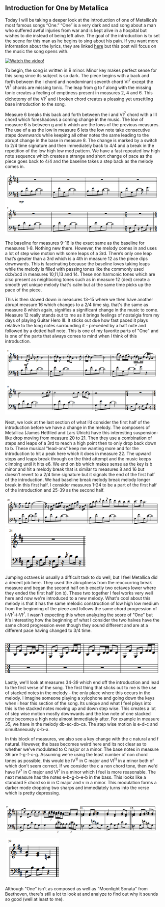 ## Introduction for One by Metallica

Today I will be taking a deeper look at the introduction of one of Metallica’s most famous songs “One.” “One” is a very dark and sad song about a man who suffered awful injuries from war and is kept alive in a hospital but wishes to die instead of being left alive. The goal of the introduction is to set the scene for this man as he begins to sing about his pain. If you want more information about the lyrics, they are linked <a href="https://genius.com/Metallica-one-lyrics">here</a> but this post will focus on the music the song opens with. 

[![Watch the video!](http://img.youtube.com/vi/WM8bTdBs-cw/0.jpg#center)](http://www.youtube.com/watch?v=WM8bTdBs-cw "One by Metallica")


To begin, the song is written in B minor. Minor key makes perfect sense for this song since its subject is so dark. The piece begins with a back and forth between the i chord and nondominant seventh chord VI<sup>7</sup> except the VI<sup>7</sup> chords are missing tonic. The leap from g to f along with the missing tonic creates a feeling of emptiness present in measures 2, 4 and 6. This dichotomy of the VI<sup>7</sup> and i broken chord creates a pleasing yet unsettling base introduction to the song. 

Measure 6 breaks this back and forth between the i and VI<sup>7</sup> chord with a III chord which foreshadows a coming change in the music. The low of measure 6 is between g and b which are the lows of the previous measures. The use of a as the low in measure 6 lets the low note take consecutive steps downwards while keeping all other notes the same leading to the abrupt change in the base in measure 8. The change is marked by a switch to 2/4 time signature and then immediately back to 4/4 and a break in the repetition of the low high low med pattern. We have a fast repeated low high note sequence which creates a strange and short change of pace as the piece goes back to 4/4 and the baseline takes a step back as the melody comes in.
 
<img src="images/music_one.png"/> 

The baseline for measures 9-16 is the exact same as the baseline for measures 1-8. Nothing new there. However, the melody comes in and uses a lot of step wise motion with some leaps of a 3rd. There’s only one leap that’s greater than a 3rd which is a 4th in measure 12 as the piece dips downwards. This is fascinating because the baseline loves taking leaps while the melody is filled with passing tones like the commonly used dcb/bcd in measures 10,11,13 and 14. These non harmonic tones which are also present as neighboring tones such as in measure 12 (ded) create a smooth yet unique melody that's calm but at the same time picks up the pace of the piece. 

This is then slowed down in measures 13-15 where we then have another abrupt measure 16 which changes to a 2/4 time sig. that's the same as measure 8 which again, signifies a significant change in the music to come. Measure 12 really stands out to me as it brings feelings of nostalgia from my days of playing Guitar Hero III. It sticks out due how fast paced it plays relative to the long notes surrounding it - preceded by a half note and followed by a dotted half note. This is one of my favorite parts of "One" and is one of the parts that always comes to mind when I think of this introduction. 

<img src="images/music_two.png"/>

Next, we look at the last section of what I’d consider the first half of the introduction before we have a change in the melody. The composers of Metallica (James Hetfiled and Lars Ulrich) have this interesting suspension-like drop moving from measure 20 to 21. Then they use a combination of steps and leaps of a 3rd to reach a high point then to only drop back down to b. These musical "lead-ons" keep me wanting more and for the introduction to hit a peak here which it does in measure 22. The upward steps and leaps break through on the third attempt and the music keeps climbing until it hits e6. We end on bb which makes sense as the key is b minor and hit a melody break that is similar to measures 8 and 16 but doesn't revert to a 2/4 time signature but it signals the end of the first half of the introduction. We had baseline break melody break melody longer break in this first half. I consider measures 1-24 to be a part of the first half of the introduction and 25-39 as the second half.

<img src="images/music_three.png"/>
 
<img src="images/music_four.png"/>

Jumping octaves is usually a difficult task to do well, but I feel Metallica did a decent job here. They used the abruptness from the reoccurring break measure and began the second half on b exactly two octaves lower where they ended the first half (on b). These two together I feel works very well here and now we're introduced to a new melody. What's cool about this melody is that it has the same melodic construction of low high low medium from the beginning of the piece and follows the same chord progression of i-VI<sup>7</sup>-i-VI<sup>7</sup>. I wasn't expecting this when analyzing the score of "One" but it's interesting how the beginning of what I consider the two halves have the same chord progression even though they sound different and are at a different pace having changed to 3/4 time. 

&nbsp;&nbsp;&nbsp;<img src="images/music_five.png"/>

Lastly, we'll look at measures 34-39 which end off the introduction and lead to the first verse of the song. The first thing that sticks out to me is the use of stacked notes in the melody - the only place where this occurs in the melody. I imagine someone playing a xylophone and going down the keys when i hear this section of the song. Its unique and what I feel plays into this is the stacked notes moving up and down step wise. This creates a lot of step wise motion mostly downwards and the low note of one stacked note becomes a high note almost immediately after. For example in measure 35, we have in the melody db-ec-db-ca. The step wise motion is e-d-c and simultaneously c-b-a. 

In this block of measures, we also see a key change with the c natural and f natural. However, the bass becomes weird here and its not clear as to whether we've modulated to C major or a minor. The base notes in measure 36 are f-g-f-c-g. Assuming we're using the least number of non chord tones as possible, this would be IV<sup>11</sup> in C major and VI<sup>11</sup> in a minor both of which don't seem correct. If we consider the c a non chord tone, then we'd have IV<sup>7</sup> in C major and VI<sup>7</sup> in a minor which I feel is more reasonable. The next measure has the notes e-b-g-b-e-b in the bass. This looks like a standard E chord so iii in C major and v in a minor. This modulation forms a darker mode dropping two sharps and immediately turns into the verse which is pretty depressing. 

&nbsp;<img src="images/music_six.png"/>

&nbsp;<img src="images/music_seven_two.png"/>

Although "One" isn't as composed as well as "Moonlight Sonata" from Beethoven, there's still a lot to look at and analyze to find out why it sounds so good (well at least to me). 
